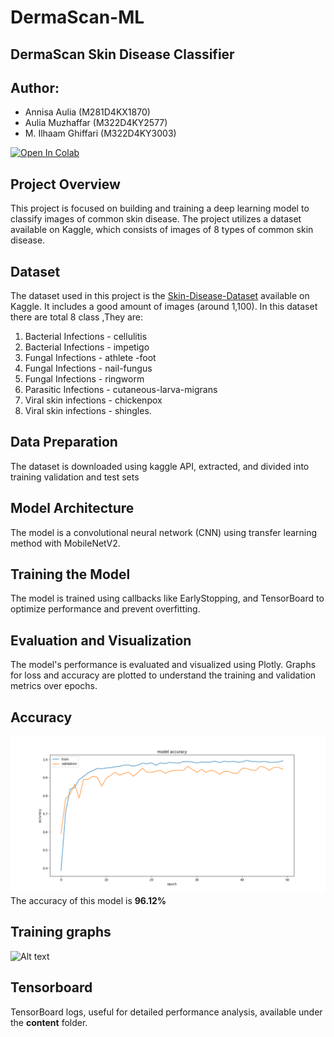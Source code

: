 # DermaScan-ML
## DermaScan Skin Disease Classifier

## Author: 
- Annisa Aulia (M281D4KX1870)
-  Aulia Muzhaffar (M322D4KY2577)
- M. Ilhaam Ghiffari (M322D4KY3003)

[![Open In Colab](https://colab.research.google.com/assets/colab-badge.svg)](https://colab.research.google.com/drive/1429wNLCv3KKwG5lS7YgD40YzhE92vIfJ?usp=sharing)

## Project Overview

This project is focused on building and training a deep learning model to classify images of common skin disease. The project utilizes a dataset available on Kaggle, which consists of images of 8 types of common skin disease.

## Dataset

The dataset used in this project is the [Skin-Disease-Dataset](https://www.kaggle.com/datasets/subirbiswas19/skin-disease-dataset) available on Kaggle. It includes a good amount of images (around 1,100). In this dataset there are total 8 class ,They are:

1. Bacterial Infections - cellulitis
2. Bacterial Infections - impetigo
3. Fungal Infections - athlete -foot
4. Fungal Infections - nail-fungus
5. Fungal Infections - ringworm
6. Parasitic Infections - cutaneous-larva-migrans
7. Viral skin infections - chickenpox
8. Viral skin infections - shingles.


## Data Preparation
The dataset is downloaded using kaggle API, extracted, and divided into training validation and test sets

## Model Architecture
The model is a convolutional neural network (CNN) using transfer learning method with MobileNetV2.

## Training the Model
The model is trained using callbacks like EarlyStopping, and TensorBoard to optimize performance and prevent overfitting.

## Evaluation and Visualization
The model's performance is evaluated and visualized using Plotly. Graphs for loss and accuracy are plotted to understand the training and validation metrics over epochs.

## Accuracy
![Alt text](Accuracy.png)
The accuracy of this model is **96.12%**

## Training graphs
![Alt text](plot.png)

## Tensorboard
TensorBoard logs, useful for detailed performance analysis, available under the **content** folder.
